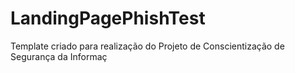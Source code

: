 # LandingPagePhishTest

Template criado para realização do Projeto de Conscientização de Segurança da Informaç
